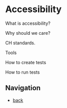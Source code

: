 # Accessibility

What is accessibility?

Why should we care?

CH standards.

Tools

How to create tests

How to run tests

## Navigation

- [back](../)